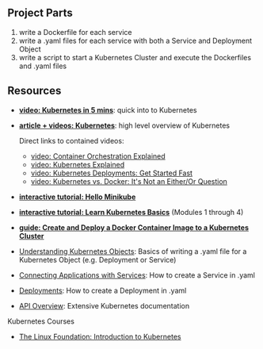 ## Project Parts
1. write a Dockerfile for each service
2. write a .yaml files for each service with both a Service and Deployment Object
3. write a script to start a Kubernetes Cluster and execute the Dockerfiles and .yaml files

## Resources
- [**video: Kubernetes in 5 mins**](https://www.youtube.com/watch?v=PH-2FfFD2PU): quick into to Kubernetes
- [**article + videos: Kubernetes**](https://www.ibm.com/cloud/learn/kubernetes?cm_mmc=OSocial_Youtube-_-Cloud+and+Data+Platform_Cloud+Platform+Digital-_-WW_WW-_-YTDescription-101-Container-Orchestration-LH-Kubernetes-Complete-Guide&cm_mmca1=000023UA&cm_mmca2=10010608): high level overview of Kubernetes

	Direct links to contained videos:
	- [video: Container Orchestration Explained](https://www.youtube.com/watch?v=kBF6Bvth0zw&list=PLOspHqNVtKABAVX4azqPIu6UfsPzSu2YN&index=7)
	- [video: Kubernetes Explained](https://www.youtube.com/watch?v=aSrqRSk43lY&list=PLOspHqNVtKABAVX4azqPIu6UfsPzSu2YN)
	- [video: Kubernetes Deployments: Get Started Fast](https://www.youtube.com/watch?v=Sulw5ndbE88)
	- [video: Kubernetes vs. Docker: It's Not an Either/Or Question](https://www.youtube.com/watch?v=2vMEQ5zs1ko)

- [**interactive tutorial: Hello Minikube**](https://kubernetes.io/docs/tutorials/hello-minikube/)
- [**interactive tutorial: Learn Kubernetes Basics**](https://kubernetes.io/docs/tutorials/kubernetes-basics/) (Modules 1 through 4)
- [**guide: Create and Deploy a Docker Container Image to a Kubernetes Cluster**](https://www.linode.com/docs/kubernetes/deploy-container-image-to-kubernetes/)
- [Understanding Kubernetes Objects](https://kubernetes.io/docs/concepts/overview/working-with-objects/kubernetes-objects/): Basics of writing a .yaml file for a Kubernetes Object (e.g. Deployment or Service)
- [Connecting Applications with Services](https://kubernetes.io/docs/concepts/services-networking/connect-applications-service/): How to create a Service in .yaml
- [Deployments](https://kubernetes.io/docs/concepts/workloads/controllers/deployment/#creating-a-deployment): How to create a Deployment in .yaml
- [API Overview](https://kubernetes.io/docs/reference/generated/kubernetes-api/v1.18/): Extensive Kubernetes documentation

Kubernetes Courses
- [The Linux Foundation: Introduction to Kubernetes](https://training.linuxfoundation.org/training/introduction-to-kubernetes/)
